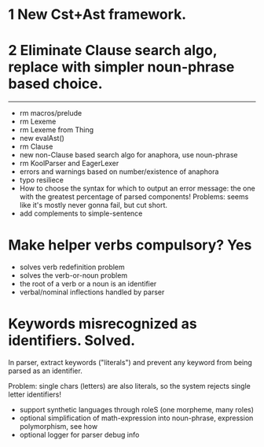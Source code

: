 
# 1 New Cst+Ast framework.
# 2 Eliminate Clause search algo, replace with simpler noun-phrase based choice.

-----

* rm macros/prelude 
* rm Lexeme
* rm Lexeme from Thing
* new evalAst()
* rm Clause
* new non-Clause based search algo for anaphora, use noun-phrase
* rm KoolParser and EagerLexer
* errors and warnings based on number/existence of anaphora
* typo resiliece
* How to choose the syntax for which to output an error message: the one with the greatest percentage of parsed components! Problems: seems like it's mostly never gonna fail, but cut short.
* add complements to simple-sentence


# Make helper verbs compulsory? Yes
* solves verb redefinition problem
* solves the verb-or-noun problem
* the root of a verb or a noun is an identifier
* verbal/nominal inflections handled by parser

# Keywords misrecognized as identifiers. Solved.
In parser, extract keywords ("literals") and prevent any keyword from being parsed as an identifier.

Problem: single chars (letters) are also literals, so the system rejects single letter identifiers!

* support synthetic languages through roleS (one morpheme, many roles)
* optional simplification of math-expression into noun-phrase, expression polymorphism, see how
* optional logger for parser debug info


